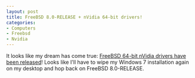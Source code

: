```yaml
--- 
layout: post
title: FreeBSD 8.0-RELEASE + nVidia 64-bit drivers!
categories:
- Computers
- Freebsd
- Nvidia
---
```

It looks like my dream has come true: <a href="http://www.nvnews.net/vbulletin/showthread.php?t=142120">FreeBSD 64-bit nVidia drivers have been released</a>!  Looks like I'll have to wipe my Windows 7 installation again on my desktop and hop back on FreeBSD 8.0-RELEASE.
